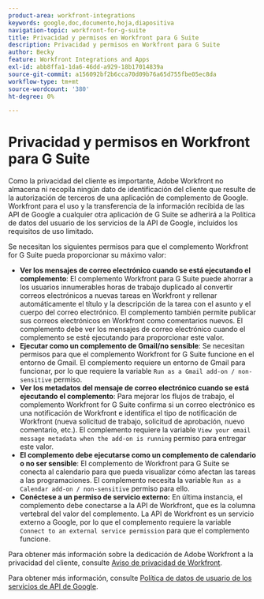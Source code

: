 ```yaml
---
product-area: workfront-integrations
keywords: google,doc,documento,hoja,diapositiva
navigation-topic: workfront-for-g-suite
title: Privacidad y permisos en Workfront para G Suite
description: Privacidad y permisos en Workfront para G Suite
author: Becky
feature: Workfront Integrations and Apps
exl-id: abb8ffa1-1da6-46dd-a929-18b17014839a
source-git-commit: a156092bf2b6cca70d09b76a65d755fbe05ec8da
workflow-type: tm+mt
source-wordcount: '380'
ht-degree: 0%

---
```


# Privacidad y permisos en Workfront para G Suite

Como la privacidad del cliente es importante, Adobe Workfront no almacena ni recopila ningún dato de identificación del cliente que resulte de la autorización de terceros de una aplicación de complemento de Google. Workfront para el uso y la transferencia de la información recibida de las API de Google a cualquier otra aplicación de G Suite se adherirá a la Política de datos del usuario de los servicios de la API de Google, incluidos los requisitos de uso limitado.

Se necesitan los siguientes permisos para que el complemento Workfront for G Suite pueda proporcionar su máximo valor:

* **Ver los mensajes de correo electrónico cuando se está ejecutando el complemento**: El complemento Workfront para G Suite puede ahorrar a los usuarios innumerables horas de trabajo duplicado al convertir correos electrónicos a nuevas tareas en Workfront y rellenar automáticamente el título y la descripción de la tarea con el asunto y el cuerpo del correo electrónico. El complemento también permite publicar sus correos electrónicos en Workfront como comentarios nuevos. El complemento debe ver los mensajes de correo electrónico cuando el complemento se esté ejecutando para proporcionar este valor.
* **Ejecutar como un complemento de Gmail/no sensible**: Se necesitan permisos para que el complemento Workfront for G Suite funcione en el entorno de Gmail. El complemento requiere un entorno de Gmail para funcionar, por lo que requiere la variable `Run as a Gmail add-on / non-sensitive` permiso.
* **Ver los metadatos del mensaje de correo electrónico cuando se está ejecutando el complemento**: Para mejorar los flujos de trabajo, el complemento Workfront for G Suite confirma si un correo electrónico es una notificación de Workfront e identifica el tipo de notificación de Workfront (nueva solicitud de trabajo, solicitud de aprobación, nuevo comentario, etc.). El complemento requiere la variable `View your email message metadata when the add-on is running` permiso para entregar este valor.
* **El complemento debe ejecutarse como un complemento de calendario o no ser sensible**: El complemento de Workfront para G Suite se conecta al calendario para que pueda visualizar cómo afectan las tareas a las programaciones. El complemento necesita la variable `Run as a Calendar add-on / non-sensitive` permiso para ello.
* **Conéctese a un permiso de servicio externo:** En última instancia, el complemento debe conectarse a la API de Workfront, que es la columna vertebral del valor del complemento. La API de Workfront es un servicio externo a Google, por lo que el complemento requiere la variable `Connect to an external service permission` para que el complemento funcione.

Para obtener más información sobre la dedicación de Adobe Workfront a la privacidad del cliente, consulte [Aviso de privacidad de Workfront](https://www.adobe.com/content/dam/cc/en/legal/terms/enterprise/pdfs/Privacy-Notice-and-Privacy-Shield-Statement-Adobe-Workfront.pdf).

Para obtener más información, consulte [Política de datos de usuario de los servicios de API de Google](https://developers.google.com/terms/api-services-user-data-policy).

